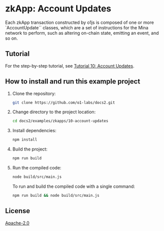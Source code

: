 # zkApp: Account Updates

Each zkApp transaction constructed by o1js is composed of one or more `AccountUpdate`` classes, which are a set of instructions for the Mina network to perform, such as altering on-chain state, emitting an event, and so on.

## Tutorial

For the step-by-step tutorial, see [Tutorial 10: Account Updates](https://docs.minaprotocol.com/zkapps/tutorials/account-updates).

## How to install and run this example project

1. Clone the repository:
    ```sh
    git clone https://github.com/o1-labs/docs2.git
    ```
2. Change directory to the project location:
    ```sh
    cd docs2/examples/zkapps/10-account-updates
    ```
3. Install dependencies:
    ```sh
    npm install
    ```

4. Build the project:
    ```sh
    npm run build
    ```

5. Run the compiled code:
    ```sh
    node build/src/main.js
    ```
    To run and build the compiled code with a single command:
    ```sh
    npm run build && node build/src/main.js
    ```

## License

[Apache-2.0](LICENSE)
